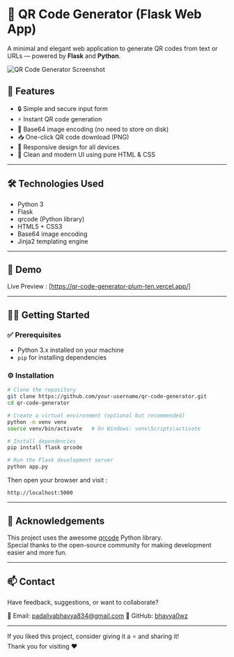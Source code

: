 # 🔳 QR Code Generator (Flask Web App)

A minimal and elegant web application to generate QR codes from text or URLs — powered by **Flask** and **Python**.

![QR Code Generator Screenshot](https://via.placeholder.com/800x400.png?text=QR+Code+Generator+App+Preview) <!-- Optional: Replace with your actual screenshot -->

## 🚀 Features

- 🔒 Simple and secure input form
- ⚡ Instant QR code generation
- 💾 Base64 image encoding (no need to store on disk)
- 📥 One-click QR code download (PNG)
- 📱 Responsive design for all devices
- 🧼 Clean and modern UI using pure HTML & CSS

---

## 🛠️ Technologies Used

- Python 3
- Flask
- qrcode (Python library)
- HTML5 + CSS3
- Base64 image encoding
- Jinja2 templating engine

---

## 📸 Demo

Live Preview : [https://qr-code-generator-plum-ten.vercel.app/]

---

## 🧑‍💻 Getting Started

### ✅ Prerequisites

- Python 3.x installed on your machine
- `pip` for installing dependencies

### ⚙️ Installation

```bash
# Clone the repository
git clone https://github.com/your-username/qr-code-generator.git
cd qr-code-generator

# Create a virtual environment (optional but recommended)
python -m venv venv
source venv/bin/activate   # On Windows: venv\Scripts\activate

# Install dependencies
pip install flask qrcode

# Run the Flask development server
python app.py
```

Then open your browser and visit : 
``` url
http://localhost:5000
```

---

## 🙌 Acknowledgements

This project uses the awesome [qrcode](https://pypi.org/project/qrcode/) Python library.  
Special thanks to the open-source community for making development easier and more fun.

---

## 📫 Contact

Have feedback, suggestions, or want to collaborate?

📧 Email: padaliyabhavya834@gmail.com 
🐙 GitHub: [bhavya0wz](https://github.com/bhavya0wz)

---

If you liked this project, consider giving it a ⭐️ and sharing it!  
Thank you for visiting ❤️

#
